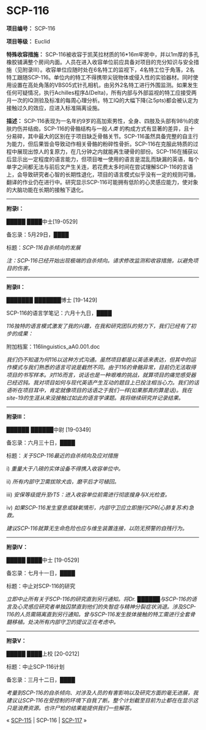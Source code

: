 # SCP-116
                        


**项目编号：** SCP-116

**项目等级：** Euclid

**特殊收容措施：** SCP-116被收容于凯芙拉材质的16*16m牢房中，并以1m厚的多孔橡胶铺满整个房间内面。人员在进入收容单位前应具备对项目的充分知识与安全措施（见附录III）。收容单位应随时处在6名特工的监视下，4名特工位于角落，2名特工跟随SCP-116。单位内的特工不得携带尖锐物体或侵入性的实验器材。同时使用设置在高处角落的VBS05式针孔相机，由另外2名特工进行外围监测。如果发生任何可疑情况，执行Achilles程序∆(Delta)，所有内部与外部监视的特工应接受两月一次的IQ测验及标准的每周心理分析。特工IQ的大幅下降(≧5pts)都会被认定为接触过久的效应，应进入标准隔离设施。

**描述：** SCP-116表现为一名年约9岁的高加索男性，全身、四肢及头部有98％的皮肤灼伤并结痂，SCP-116的骨骼结构与一般*人类* 的构成方式有显著的差异，且十分易碎，其中最大的区别在于项目缺乏骨骼关节。SCP-116虽然具备完整的自主行为能力，但后果皆会导致动作相关骨骼的粉碎性骨折。SCP-116在克服此特质的过程中展现出惊人的复原力，在几分钟之内就能再生硬骨的部份。SCP-116在捕获以后显示出一定程度的语言能力，但项目唯一使用的语言是混乱而缺漏的英语，每个单字之间都无法与前后文产生关连，若花费太多时间在尝试理解SCP-116的言语上，会导致研究者心智的长期性退化，项目的语言模式似乎没有一定的规则可循，翻译的作业仍在进行中。研究显示SCP-116可能拥有低阶的心灵感应能力，使对象的大脑功能在长期的接触下退化。


---

**附录I：** 

█████ ████中士[19-0529]

备忘录：5月29日，████

标题：*SCP-116自杀倾向的发展* 

*注：SCP-116已经开始出现极端的自杀倾向。请求修改监测和收容措施，以避免项目的伤害。* 


---

**附录II：** 

███████ ███████博士 [19-1429]

SCP-116的语言学笔记：六月十九日，████

*116独特的语言模式激发了我的兴趣，在我和研究团队的努力下，我们已经有了初步的成果：* 

附加档案：116linguistics_aA0.001.doc

*我们仍不知道为何116以这种方式沟通。虽然项目都是以英语来表达，但其中的运作模式与我们熟悉的语言可说是截然不同。由于116的骨骼异常，目前仍无法取得项目的书写样本。对116而言，说话也是一种艰难的挑战，就算项目的痛觉感受器已经迟钝。我对项目如何与现代英语产生互动的题目上已投注相当心力。我们的话语听在项目耳中，肯定就像项目的话语之于我们一样(如果那真的算是话)。我在site-19的生涯从来没接触过如此的语言学课题。我将继续研究并记录结果。* 


---

**附录III：** 

██████ ██████中尉 [19-0349]

备忘录：六月三十日，████

标题：*关于SCP-116最近的自杀倾向及应对措施* 

i) *重量大于八磅的实体设备不得携入收容单位中。* 

ii) *所有内部守卫需拔除犬齿，磨平后才可植回。* 

iii) *安保等级提升至rT5：进入收容单位前需进行彻底搜身与X光检查。* 

iv) *如果SCP-116发生窒息或缺氧情形，内部守卫应立即施行CPR(心肺复苏术)急救。* 

*建议SCP-116就算无生命危险也应与维生装置连接，以防无预警的自残行为。* 


---

**附录IV：** 

█████ ████中士 [19-0529]

备忘录：七月十一日，████

标题：中止对SCP-116的研究

*立即中止所有关于SCP-116的研究直到另行通知。将Dr. ██████与SCP-116的语言及心灵感应研究者单独囚禁直到他们的失智症与精神分裂症状消退。涉及SCP-116的人员需隔离直到另行通知。曾与SCP-116发生肢体接触的特工需进行全套骨髓移植。处决所有内部守卫的提议正在考虑中。* 


---

**附录V：** 

█████ ████上校 [20-0212]

标题：中止SCP-116计划

备忘录：三月十二日，████

*考量到SCP-116的自杀倾向、对涉及人员的有害影响以及研究方面的毫无进展，我建议让SCP-116在受控制的环境下自我了断。整个计划截至目前为止都在在显示这只是浪费资源。也许尸检的结果能提供我们一些解答。* 



« [SCP-115](/scp-115) | SCP-116 | [SCP-117](/scp-117) »





                    